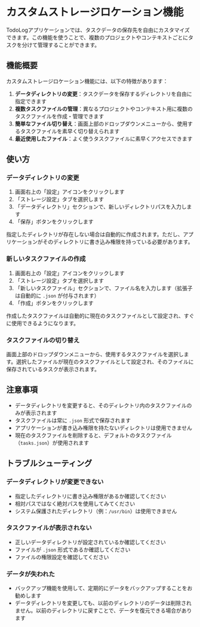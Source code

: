 # カスタムストレージロケーション機能

TodoLogアプリケーションでは、タスクデータの保存先を自由にカスタマイズできます。この機能を使うことで、複数のプロジェクトやコンテキストごとにタスクを分けて管理することができます。

## 機能概要

カスタムストレージロケーション機能には、以下の特徴があります：

1. **データディレクトリの変更**：タスクデータを保存するディレクトリを自由に指定できます
2. **複数タスクファイルの管理**：異なるプロジェクトやコンテキスト用に複数のタスクファイルを作成・管理できます
3. **簡単なファイル切り替え**：画面上部のドロップダウンメニューから、使用するタスクファイルを素早く切り替えられます
4. **最近使用したファイル**：よく使うタスクファイルに素早くアクセスできます

## 使い方

### データディレクトリの変更

1. 画面右上の「設定」アイコンをクリックします
2. 「ストレージ設定」タブを選択します
3. 「データディレクトリ」セクションで、新しいディレクトリパスを入力します
4. 「保存」ボタンをクリックします

指定したディレクトリが存在しない場合は自動的に作成されます。ただし、アプリケーションがそのディレクトリに書き込み権限を持っている必要があります。

### 新しいタスクファイルの作成

1. 画面右上の「設定」アイコンをクリックします
2. 「ストレージ設定」タブを選択します
3. 「新しいタスクファイル」セクションで、ファイル名を入力します（拡張子は自動的に `.json` が付与されます）
4. 「作成」ボタンをクリックします

作成したタスクファイルは自動的に現在のタスクファイルとして設定され、すぐに使用できるようになります。

### タスクファイルの切り替え

画面上部のドロップダウンメニューから、使用するタスクファイルを選択します。選択したファイルが現在のタスクファイルとして設定され、そのファイルに保存されているタスクが表示されます。

## 注意事項

- データディレクトリを変更すると、そのディレクトリ内のタスクファイルのみが表示されます
- タスクファイルは常に `.json` 形式で保存されます
- アプリケーションが書き込み権限を持たないディレクトリは使用できません
- 現在のタスクファイルを削除すると、デフォルトのタスクファイル（`tasks.json`）が使用されます

## トラブルシューティング

### データディレクトリが変更できない

- 指定したディレクトリに書き込み権限があるか確認してください
- 相対パスではなく絶対パスを使用してみてください
- システム保護されたディレクトリ（例：`/usr/bin`）は使用できません

### タスクファイルが表示されない

- 正しいデータディレクトリが設定されているか確認してください
- ファイルが `.json` 形式であるか確認してください
- ファイルの権限設定を確認してください

### データが失われた

- バックアップ機能を使用して、定期的にデータをバックアップすることをお勧めします
- データディレクトリを変更しても、以前のディレクトリのデータは削除されません。以前のディレクトリに戻すことで、データを復元できる場合があります

